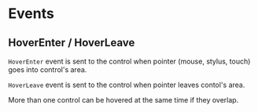 # Events

## HoverEnter / HoverLeave

`HoverEnter` event is sent to the control when pointer (mouse, stylus, touch) goes into control's area.

`HoverLeave` event is sent to the control when pointer leaves contol's area.

More than one control can be hovered at the same time if they overlap.
